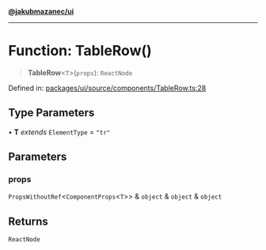 [**@jakubmazanec/ui**](../README.md)

---

# Function: TableRow()

> **TableRow**\<`T`\>(`props`): `ReactNode`

Defined in:
[packages/ui/source/components/TableRow.ts:28](https://github.com/jakubmazanec/tools/blob/7c5f40d811171692b72a47160bc33d644201b16a/packages/ui/source/components/TableRow.ts#L28)

## Type Parameters

• **T** _extends_ `ElementType` = `"tr"`

## Parameters

### props

`PropsWithoutRef`\<`ComponentProps`\<`T`\>\> & `object` & `object` & `object`

## Returns

`ReactNode`
